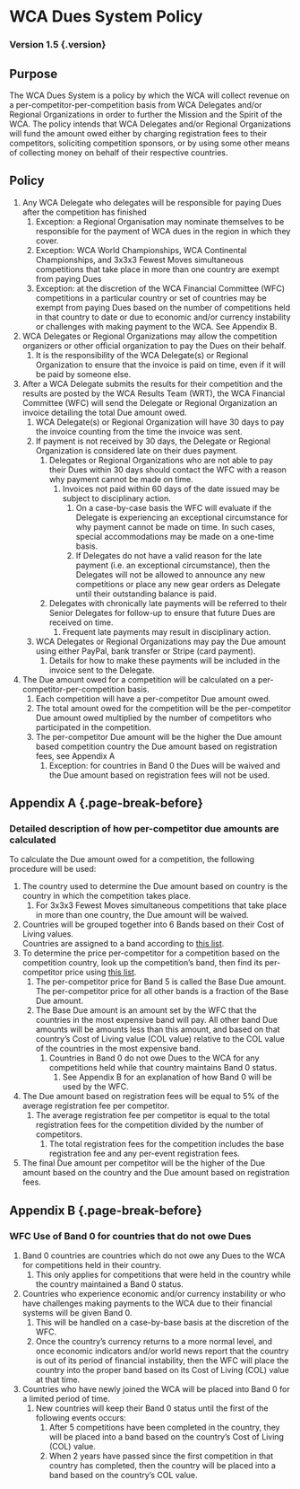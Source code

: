 # WCA Dues System Policy

### Version 1.5 {.version}

## Purpose
The WCA Dues System is a policy by which the WCA will collect revenue on a per-competitor-per-competition basis from WCA Delegates and/or Regional Organizations in order to further the Mission and the Spirit of the WCA. The policy intends that WCA Delegates and/or Regional Organizations will fund the amount owed either by charging registration fees to their competitors, soliciting competition sponsors, or by using some other means of collecting money on behalf of their respective countries.

## Policy
1. Any WCA Delegate who delegates will be responsible for paying Dues after the competition has finished 
   1. Exception: a Regional Organisation may nominate themselves to be responsible for the payment of WCA dues in the region in which they cover.
   2. Exception: WCA World Championships, WCA Continental Championships, and 3x3x3 Fewest Moves simultaneous competitions that take place in more than one country are exempt from paying Dues
   3. Exception: at the discretion of the WCA Financial Committee (WFC) competitions in a particular country or set of countries may be exempt from paying Dues based on the number of competitions held in that country to date or due to economic and/or currency instability or challenges with making payment to the WCA. See Appendix B. 
2. WCA Delegates or Regional Organizations may allow the competition organizers or other official organization to pay the Dues on their behalf. 
   1. It is the responsibility of the WCA Delegate(s) or Regional Organization to ensure that the invoice is paid on time, even if it will be paid by someone else.
3. After a WCA Delegate submits the results for their competition and the results are posted by the WCA Results Team (WRT), the WCA Financial Committee (WFC) will send the Delegate or Regional Organization an invoice detailing the total Due amount owed.
   1. WCA Delegate(s) or Regional Organization will have 30 days to pay the invoice counting from the time the invoice was sent.
   2. If payment is not received by 30 days, the Delegate or Regional Organization is considered late on their dues payment.
      1. Delegates or Regional Organizations who are not able to pay their Dues within 30 days should contact the WFC with a reason why payment cannot be made on time. 
         1. Invoices not paid within 60 days of the date issued may be subject to disciplinary action.
            1. On a case-by-case basis the WFC will evaluate if the Delegate is experiencing an exceptional circumstance for why payment cannot be made on time. In such cases, special accommodations may be made on a one-time basis.
            2. If Delegates do not have a valid reason for the late payment (i.e. an exceptional circumstance), then the Delegates will not be allowed to announce any new competitions or place any new gear orders as Delegate until their outstanding balance is paid.
      2. Delegates with chronically late payments will be referred to their Senior Delegates for follow-up to ensure that future Dues are received on time.
         1. Frequent late payments may result in disciplinary action.
   3. WCA Delegates or Regional Organizations may pay the Due amount using either PayPal, bank transfer or Stripe (card payment).
      1. Details for how to make these payments will be included in the invoice sent to the Delegate.
4. The Due amount owed for a competition will be calculated on a
per-competitor-per-competition basis.
   1. Each competition will have a per-competitor Due amount owed.
   2. The total amount owed for the competition will be the per-competitor Due amount owed multiplied by the number of competitors who participated in the competition.
   3. The per-competitor Due amount will be the higher the Due amount based competition country the Due amount based on registration fees, see Appendix A
      1.  Exception: for countries in Band 0 the Dues will be waived and the Due amount based on registration fees will not be used.


## Appendix A {.page-break-before}
### Detailed description of how per-competitor due amounts are calculated
To calculate the Due amount owed for a competition, the following procedure will be used:

1. The country used to determine the Due amount based on country is the country in which the competition takes place.
   1. For 3x3x3 Fewest Moves simultaneous competitions that take place in more than one country, the Due amount will be waived.
2. Countries will be grouped together into 6 Bands based on their Cost of Living values. <br> Countries are assigned to a band according to [this list](https://www.worldcubeassociation.org/wfc/country-bands).
3. To determine the price per-competitor for a competition based on the competition country, look up the competition’s band, then find its per-competitor price using [this list](https://www.worldcubeassociation.org/wfc/country-bands).
   1. The per-competitor price for Band 5 is called the Base Due amount. The per-competitor price for all other bands is a fraction of the Base Due amount.
   2. The Base Due amount is an amount set by the WFC that the countries in the most expensive band will pay. All other band Due amounts will be amounts less than this amount, and based on that country’s Cost of Living value (COL value) relative to the COL value of the countries in the most expensive band.
      1. Countries in Band 0 do not owe Dues to the WCA for any competitions held while that country maintains Band 0 status.
         1. See Appendix B for an explanation of how Band 0 will be used by the WFC.
4. The Due amount based on registration fees will be equal to 5% of the average registration fee per competitor.
   1. The average registration fee per competitor is equal to the total registration fees for the competition divided by the number of competitors.
      1. The total registration fees for the competition includes the base registration fee and any per-event registration fees.
5. The final Due amount per competitor will be the higher of the Due amount based on the country and the Due amount based on registration fees.

## Appendix B {.page-break-before}
### WFC Use of Band 0 for countries that do not owe Dues
1. Band 0 countries are countries which do not owe any Dues to the WCA for competitions held in their country.
   1. This only applies for competitions that were held in the country while the country maintained a Band 0 status.
2. Countries who experience economic and/or currency instability or who have challenges making payments to the WCA due to their financial systems will be given Band 0.
   1. This will be handled on a case-by-base basis at the discretion of the WFC.
   2. Once the country’s currency returns to a more normal level, and once economic indicators and/or world news report that the country is out of its period of financial instability, then the WFC will place the country into the proper band based on its Cost of Living (COL) value at that time.
3. Countries who have newly joined the WCA will be placed into Band 0 for a limited period of time.
   1. New countries will keep their Band 0 status until the first of the following events occurs:
      1. After 5 competitions have been completed in the country, they will be placed into a band based on the country’s Cost of Living (COL) value.
      2. When 2 years have passed since the first competition in that country has completed, then the country will be placed into a band based on the country’s COL value.
